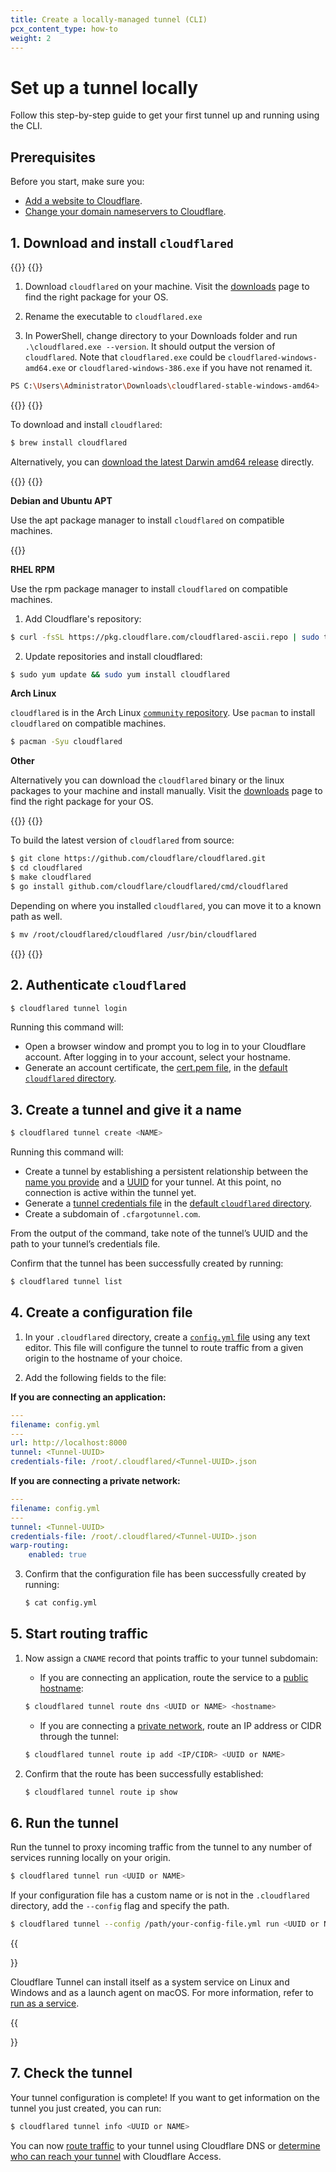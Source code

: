 ```yaml
---
title: Create a locally-managed tunnel (CLI)
pcx_content_type: how-to
weight: 2
---
```


# Set up a tunnel locally

Follow this step-by-step guide to get your first tunnel up and running using the CLI.

## Prerequisites

Before you start, make sure you:

- [Add a website to Cloudflare](/fundamentals/setup/account-setup/add-site/).
- [Change your domain nameservers to Cloudflare](/dns/zone-setups/full-setup/setup/).

## 1. Download and install `cloudflared`

{{<tabs labels="Windows | macOS | Linux | Build from source">}}
{{<tab label="windows" no-code="true">}}

1. Download `cloudflared` on your machine. Visit the [downloads](/cloudflare-one/connections/connect-networks/downloads/) page to find the right package for your OS.

2. Rename the executable to `cloudflared.exe`

3. In PowerShell, change directory to your Downloads folder and run `.\cloudflared.exe --version`. It should output the version of `cloudflared`. Note that `cloudflared.exe` could be `cloudflared-windows-amd64.exe` or `cloudflared-windows-386.exe` if you have not renamed it.

```bash
PS C:\Users\Administrator\Downloads\cloudflared-stable-windows-amd64> .\cloudflared.exe --version
```

{{</tab>}}
{{<tab label="macos" no-code="true">}}

To download and install `cloudflared`:

```sh
$ brew install cloudflared
```

Alternatively, you can [download the latest Darwin amd64 release](/cloudflare-one/connections/connect-networks/downloads/) directly.

{{</tab>}}
{{<tab label="linux" no-code="true">}}

**Debian and Ubuntu APT**

Use the apt package manager to install `cloudflared` on compatible machines.

{{<render file="tunnel/_cloudflared-debian-install.md">}}

**RHEL RPM**

Use the rpm package manager to install `cloudflared` on compatible machines.

1. Add Cloudflare's repository:

```sh
$ curl -fsSL https://pkg.cloudflare.com/cloudflared-ascii.repo | sudo tee /etc/yum.repos.d/cloudflared.repo
```

2. Update repositories and install cloudflared:

```sh
$ sudo yum update && sudo yum install cloudflared
```

**Arch Linux**

`cloudflared` is in the Arch Linux [`community` repository](https://wiki.archlinux.org/title/official_repositories#community).
Use `pacman` to install `cloudflared` on compatible machines.

```sh
$ pacman -Syu cloudflared
```

**Other**

Alternatively you can download the `cloudflared` binary or the linux packages to your machine and install manually. Visit the [downloads](/cloudflare-one/connections/connect-networks/downloads/) page to find the right package for your OS.

{{</tab>}}
{{<tab label="build from source" no-code="true">}}

To build the latest version of `cloudflared` from source:

```sh
$ git clone https://github.com/cloudflare/cloudflared.git
$ cd cloudflared
$ make cloudflared
$ go install github.com/cloudflare/cloudflared/cmd/cloudflared
```

Depending on where you installed `cloudflared`, you can move it to a known path as well.

```sh
$ mv /root/cloudflared/cloudflared /usr/bin/cloudflared
```

{{</tab>}}
{{</tabs>}}

## 2. Authenticate `cloudflared`

```sh
$ cloudflared tunnel login
```

Running this command will:

- Open a browser window and prompt you to log in to your Cloudflare account. After logging in to your account, select your hostname.
- Generate an account certificate, the [cert.pem file](/cloudflare-one/connections/connect-networks/get-started/tunnel-useful-terms/#certpem), in the [default `cloudflared` directory](/cloudflare-one/connections/connect-networks/get-started/tunnel-useful-terms/#default-cloudflared-directory).

## 3. Create a tunnel and give it a name

```sh
$ cloudflared tunnel create <NAME>
```

Running this command will:

- Create a tunnel by establishing a persistent relationship between the [name you provide](/cloudflare-one/connections/connect-networks/get-started/tunnel-useful-terms/#tunnel-name) and a [UUID](/cloudflare-one/connections/connect-networks/get-started/tunnel-useful-terms/#tunnel-uuid) for your tunnel. At this point, no connection is active within the tunnel yet.
- Generate a [tunnel credentials file](/cloudflare-one/connections/connect-networks/get-started/tunnel-useful-terms/#credentials-file) in the [default `cloudflared` directory](/cloudflare-one/connections/connect-networks/get-started/tunnel-useful-terms/#default-cloudflared-directory).
- Create a subdomain of `.cfargotunnel.com`.

From the output of the command, take note of the tunnel’s UUID and the path to your tunnel’s credentials file.

Confirm that the tunnel has been successfully created by running:

```sh
$ cloudflared tunnel list
```

## 4. Create a configuration file

1. In your `.cloudflared` directory, create a [`config.yml` file](/cloudflare-one/connections/connect-networks/configure-tunnels/local-management/configuration-file/)  using any text editor. This file will configure the tunnel to route traffic from a given origin to the hostname of your choice.

2. Add the following fields to the file:

**If you are connecting an application:**

```yml
---
filename: config.yml
---
url: http://localhost:8000
tunnel: <Tunnel-UUID>
credentials-file: /root/.cloudflared/<Tunnel-UUID>.json
```

**If you are connecting a private network:**

```yml
---
filename: config.yml
---
tunnel: <Tunnel-UUID>
credentials-file: /root/.cloudflared/<Tunnel-UUID>.json
warp-routing:
    enabled: true
```

3. Confirm that the configuration file has been successfully created by running:

    ```sh
    $ cat config.yml
    ```

## 5. Start routing traffic

1. Now assign a `CNAME` record that points traffic to your tunnel subdomain:

    - If you are connecting an application, route the service to a [public hostname](/cloudflare-one/connections/connect-networks/routing-to-tunnel/):

    ```sh
    $ cloudflared tunnel route dns <UUID or NAME> <hostname>
    ```

    - If you are connecting a [private network](/cloudflare-one/connections/connect-networks/private-net/), route an IP address or CIDR through the tunnel:

    ```sh
    $ cloudflared tunnel route ip add <IP/CIDR> <UUID or NAME>
    ```

2. Confirm that the route has been successfully established:

    ```sh
    $ cloudflared tunnel route ip show
    ```

## 6. Run the tunnel

Run the tunnel to proxy incoming traffic from the tunnel to any number of services running locally on your origin.

```sh
$ cloudflared tunnel run <UUID or NAME>
```

If your configuration file has a custom name or is not in the `.cloudflared` directory, add the `--config` flag and specify the path.

```sh
$ cloudflared tunnel --config /path/your-config-file.yml run <UUID or NAME>
```

{{<Aside>}}

Cloudflare Tunnel can install itself as a system service on Linux and Windows and as a launch agent on macOS. For more information, refer to [run as a service](/cloudflare-one/connections/connect-networks/configure-tunnels/local-management/as-a-service/).

{{</Aside>}}

## 7. Check the tunnel

Your tunnel configuration is complete! If you want to get information on the tunnel you just created, you can run:

```sh
$ cloudflared tunnel info <UUID or NAME>
```

You can now [route traffic](/cloudflare-one/connections/connect-networks/routing-to-tunnel/) to your tunnel using Cloudflare DNS or [determine who can reach your tunnel](/cloudflare-one/policies/access/) with Cloudflare Access.
